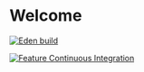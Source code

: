 # Welcome
[![Eden build](https://github.com/fercascue/smarter-test/actions/workflows/Eden-build.yml/badge.svg)](https://github.com/fercascue/smarter-test/actions/workflows/Eden-build.yml)

[![Feature Continuous Integration](https://github.com/fercascue/smarter-test/actions/workflows/feature-build.yml/badge.svg)](https://github.com/fercascue/smarter-test/actions/workflows/feature-build.yml)

```